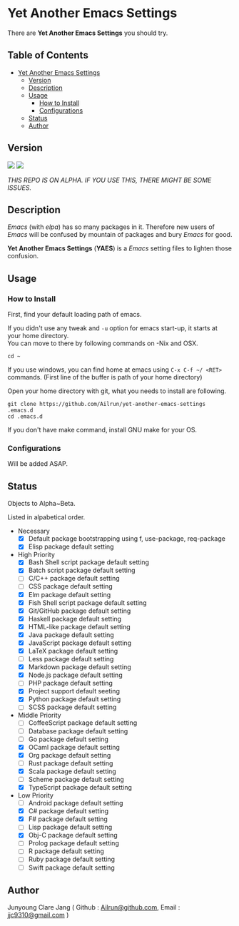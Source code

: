 # Yet Another Emacs Settings #

There are **Yet Another Emacs Settings** you should try.

<!-- markdown-toc start - Don't edit this section. Run M-x markdown-toc-generate-toc again -->
## Table of Contents ##

- [Yet Another Emacs Settings](#yet-another-emacs-settings)
    - [Version](#version)
    - [Description](#description)
    - [Usage](#usage)
        - [How to Install](#how-to-install)
        - [Configurations](#configurations)
    - [Status](#status)
    - [Author](#author)

<!-- markdown-toc end -->

## Version ##
![](https://img.shields.io/badge/Version-0.02.00-lightgrey.svg?style=flat)
![](https://img.shields.io/badge/Status-Alpha-yellow.svg?style=flat)

*THIS REPO IS ON ALPHA. IF YOU USE THIS, THERE MIGHT BE SOME ISSUES.*

## Description ##
*Emacs* (with *elpa*) has so many packages in it. Therefore new users of *Emacs* will be confused by mountain of packages and bury *Emacs* for good.

**Yet Another Emacs Settings** (**YAES**) is a *Emacs* setting files to lighten those confusion.

## Usage ##

### How to Install ###
First, find your default loading path of emacs.

If you didn't use any tweak and `-u` option for emacs start-up, it starts at your home directory.  
You can move to there by following commands on -Nix and OSX.

```
cd ~
```

If you use windows, you can find home at emacs using `C-x C-f ~/ <RET>` commands. (First line of the buffer is path of your home directory)

Open your home directory with git, what you needs to install are following.

```
git clone https://github.com/Ailrun/yet-another-emacs-settings .emacs.d
cd .emacs.d
```

If you don't have make command, install GNU make for your OS.

### Configurations ###

Will be added ASAP.

## Status ##

Objects to Alpha~Beta.

Listed in alpabetical order.

- Necessary
  - [x] Default package bootstrapping using f, use-package, req-package
  - [x] Elisp package default setting
- High Priority
  - [x] Bash Shell script package default setting
  - [x] Batch script package default setting
  - [ ] C/C++ package default setting
  - [ ] CSS package default setting
  - [x] Elm package default setting
  - [x] Fish Shell script package default setting
  - [x] Git/GitHub package default setting
  - [x] Haskell package default setting
  - [x] HTML-like package default setting
  - [x] Java package default setting
  - [x] JavaScript package default setting
  - [x] LaTeX package default setting
  - [ ] Less package default setting
  - [x] Markdown package default setting
  - [x] Node.js package default setting
  - [ ] PHP package default setting
  - [x] Project support default seeting
  - [x] Python package default setting
  - [ ] SCSS package default setting
- Middle Priority
  - [ ] CoffeeScript package default setting
  - [ ] Database package default setting
  - [ ] Go package default setting
  - [x] OCaml package default setting
  - [x] Org package default setting
  - [ ] Rust package default setting
  - [x] Scala package default setting
  - [ ] Scheme package default setting
  - [x] TypeScript package default setting
- Low Priority
  - [ ] Android package default setting
  - [x] C# package default setting
  - [x] F# package default setting
  - [ ] Lisp package default setting
  - [x] Obj-C package default setting
  - [ ] Prolog package default setting
  - [ ] R package default setting
  - [ ] Ruby package default setting
  - [ ] Swift package default setting

## Author ##
Junyoung Clare Jang ( Github : Ailrun@github.com, Email : jjc9310@gmail.com )
